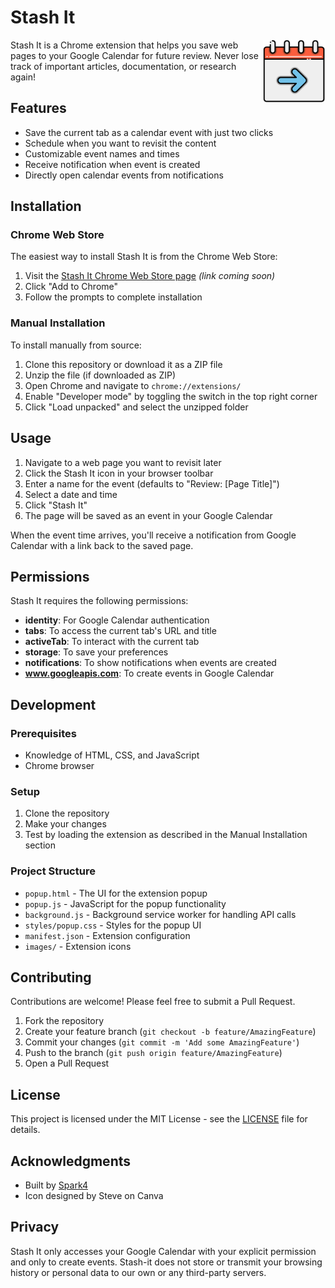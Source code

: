 # Stash It

<img src="images/icon128.png" alt="Stash It Logo" width="100" height="100" align="right" />

Stash It is a Chrome extension that helps you save web pages to your Google Calendar for future review. Never lose track of important articles, documentation, or research again!

## Features

- Save the current tab as a calendar event with just two clicks
- Schedule when you want to revisit the content
- Customizable event names and times
- Receive notification when event is created
- Directly open calendar events from notifications

## Installation

### Chrome Web Store
The easiest way to install Stash It is from the Chrome Web Store:

1. Visit the [Stash It Chrome Web Store page](#) *(link coming soon)*
2. Click "Add to Chrome"
3. Follow the prompts to complete installation

### Manual Installation
To install manually from source:

1. Clone this repository or download it as a ZIP file
2. Unzip the file (if downloaded as ZIP)
3. Open Chrome and navigate to `chrome://extensions/`
4. Enable "Developer mode" by toggling the switch in the top right corner
5. Click "Load unpacked" and select the unzipped folder

## Usage

1. Navigate to a web page you want to revisit later
2. Click the Stash It icon in your browser toolbar
3. Enter a name for the event (defaults to "Review: [Page Title]")
4. Select a date and time
5. Click "Stash It"
6. The page will be saved as an event in your Google Calendar

When the event time arrives, you'll receive a notification from Google Calendar with a link back to the saved page.

## Permissions

Stash It requires the following permissions:

- **identity**: For Google Calendar authentication
- **tabs**: To access the current tab's URL and title
- **activeTab**: To interact with the current tab
- **storage**: To save your preferences
- **notifications**: To show notifications when events are created
- **www.googleapis.com**: To create events in Google Calendar

## Development

### Prerequisites
- Knowledge of HTML, CSS, and JavaScript
- Chrome browser

### Setup
1. Clone the repository
2. Make your changes
3. Test by loading the extension as described in the Manual Installation section

### Project Structure
- `popup.html` - The UI for the extension popup
- `popup.js` - JavaScript for the popup functionality
- `background.js` - Background service worker for handling API calls
- `styles/popup.css` - Styles for the popup UI
- `manifest.json` - Extension configuration
- `images/` - Extension icons

## Contributing

Contributions are welcome! Please feel free to submit a Pull Request.

1. Fork the repository
2. Create your feature branch (`git checkout -b feature/AmazingFeature`)
3. Commit your changes (`git commit -m 'Add some AmazingFeature'`)
4. Push to the branch (`git push origin feature/AmazingFeature`)
5. Open a Pull Request

## License

This project is licensed under the MIT License - see the [LICENSE](LICENSE) file for details.

## Acknowledgments

- Built by [Spark4](https://spark4.tech)
- Icon designed by Steve on Canva

## Privacy

Stash It only accesses your Google Calendar with your explicit permission and only to create events. Stash-it does not store or transmit your browsing history or personal data to our own or any third-party servers.